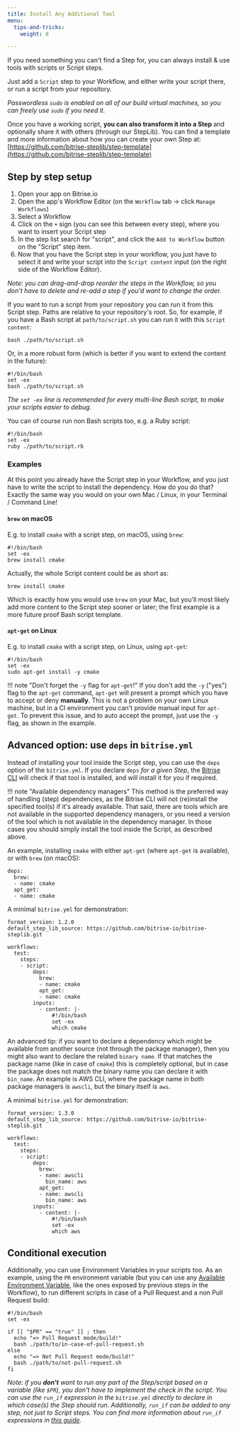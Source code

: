 ```yaml
---
title: Install Any Additional Tool
menu:
  tips-and-tricks:
    weight: 8

---
```

If you need something you can't find a Step for, you can always install & use tools with scripts or Script steps.

Just add a `Script` step to your Workflow, and either write your script there, or run a script from your repository.

_Passwordless `sudo` is enabled on all of our build virtual machines, so you can freely use `sudo` if you need it._

Once you have a working script, **you can also transform it into a Step** and optionally share it with others (through our StepLib).
You can find a template and more information about how you can create your own Step at: [https://github.com/bitrise-steplib/step-template](https://github.com/bitrise-steplib/step-template)

## Step by step setup

1. Open your app on Bitrise.io
2. Open the app's Workflow Editor (on the `Workflow` tab -> click `Manage Workflows`)
3. Select a Workflow
4. Click on the `+` sign (you can see this between every step), where you want to insert your Script step
5. In the step list search for "script", and click the `Add to Workflow` button on the "Script" step item.
6. Now that you have the Script step in your workflow, you just have to select it and write your script into the `Script content` input (on the right side of the Workflow Editor).

*Note: you can drag-and-drop reorder the steps in the Workflow, so you don't have to delete and re-add a step if you'd want to change the order.*

If you want to run a script from your repository you can run it from this Script step. Paths are relative to your repository's root. So, for example, if you have a Bash script at `path/to/script.sh` you can run it with this `Script content`:

```
bash ./path/to/script.sh
```

Or, in a more robust form (which is better if you want to extend the content in the future):

```
#!/bin/bash
set -ex
bash ./path/to/script.sh
```

*The `set -ex` line is recommended for every multi-line Bash script, to make your scripts easier to debug.*

You can of course run non Bash scripts too, e.g. a Ruby script:

```
#!/bin/bash
set -ex
ruby ./path/to/script.rb
```


### Examples

At this point you already have the Script step in your Workflow, and you just have to write the
script to install the dependency. How do you do that? Exactly the same way you would on
your own Mac / Linux, in your Terminal / Command Line!

#### `brew` on macOS

E.g. to install `cmake` with a script step, on macOS, using `brew`:

```
#!/bin/bash
set -ex
brew install cmake
```

Actually, the whole Script content could be as short as:

```
brew install cmake
```

Which is exactly how you would use `brew` on your Mac, but you'll most likely
add more content to the Script step sooner or later; the first
example is a more future proof Bash script template.


#### `apt-get` on Linux

E.g. to install `cmake` with a script step, on Linux, using `apt-get`:

```
#!/bin/bash
set -ex
sudo apt-get install -y cmake
```

!!! note "Don't forget the `-y` flag for `apt-get`!"
    If you don't add the `-y` ("yes") flag to the `apt-get` command, `apt-get` will
    present a prompt which you have to accept or deny __manually__.
    This is not a problem on your own Linux machine, but in a CI environment
    you can't provide manual input for `apt-get`. To prevent this issue,
    and to auto accept the prompt, just use the `-y` flag, as shown in the example.


## Advanced option: use `deps` in `bitrise.yml`

Instead of installing your tool inside the Script step, you can use the `deps` option
of the `bitrise.yml`. If you declare `deps` _for a given Step_,
the [Bitrise CLI](https://github.com/bitrise-io/bitrise)
will check if that tool is installed, and will install it for you if required.

!!! note "Available dependency managers"
    This method is the preferred way of handling (step) dependencies, as the Bitrise CLI
    will not (re)install the specified tool(s) if it's already available.
    That said, there are tools which are not available in the supported dependency managers,
    or you need a version of the tool which is not available in the dependency manager.
    In those cases you should simply install the tool inside the Script, as described above.

An example, installing `cmake` with either `apt-get` (where `apt-get` is available),
or with `brew` (on macOS):

```
deps:
  brew:
  - name: cmake
  apt_get:
  - name: cmake
```

A minimal `bitrise.yml` for demonstration:

```
format_version: 1.2.0
default_step_lib_source: https://github.com/bitrise-io/bitrise-steplib.git

workflows:
  test:
    steps:
    - script:
        deps:
          brew:
          - name: cmake
          apt_get:
          - name: cmake
        inputs:
          - content: |-
              #!/bin/bash
              set -ex
              which cmake
```

An advanced tip: if you want to declare a dependency which might be available from
another source (not through the package manager), then you might also want to declare the
related `binary name`. If that matches the package name (like in case of `cmake`) this is
completely optional, but in case the package does not match the binary name you can
declare it with `bin_name`. An example is AWS CLI, where the package name in both
package managers is `awscli`, but the binary itself is `aws`.

A minimal `bitrise.yml` for demonstration:

```
format_version: 1.3.0
default_step_lib_source: https://github.com/bitrise-io/bitrise-steplib.git

workflows:
  test:
    steps:
    - script:
        deps:
          brew:
          - name: awscli
            bin_name: aws
          apt_get:
          - name: awscli
            bin_name: aws
        inputs:
          - content: |-
              #!/bin/bash
              set -ex
              which aws
```


## Conditional execution

Additionally, you can use Environment Variables in your scripts too.
As an example, using the `PR` environment variable
(but you can use any [Available Environment Variable](/faq/available-environment-variables/),
like the ones exposed by previous steps in the Workflow),
to run different scripts in case of a Pull Request and a non Pull Request build:

```
#!/bin/bash
set -ex

if [[ "$PR" == "true" ]] ; then
  echo "=> Pull Request mode/build!"
  bash ./path/to/in-case-of-pull-request.sh
else
  echo "=> Not Pull Request mode/build!"
  bash ./path/to/not-pull-request.sh
fi
```

_Note: if you __don't__ want to run any part of the Step/script based on a variable (like `$PR`),
you don't have to implement the check in the script. You can use the `run_if` expression in
the `bitrise.yml` directly to declare in which case(s) the Step should run. Additionally,
`run_if` can be added to any step, not just to Script steps.
You can find more information about `run_if` expressions
in [this guide](/tips-and-tricks/disable-a-step-by-condition/#run-a-step-only-if-the-build-failed)._
